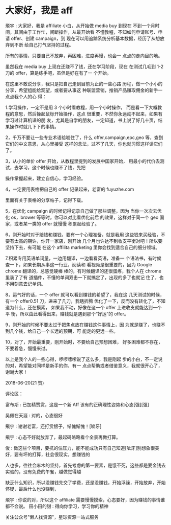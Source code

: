 # 大家好，我是 aff

飛宇 : 大家好，我是 affiliate 小白，从开始做 media buy 到现在 不到一个月时间，其间由于工作忙，间断操作，从最开始看 不懂教程，不知如何申请账号、申请 offer、创建 campaign，到 现在可以用追踪系统分析基本数据，经历了从想放弃到不断 给自己打气坚持的过程。

所有的事情，只要自己不放弃，再困难，进度再慢，也会一 点点的走向目的地。

虽然我在 media buy 上现在还赚不了钱，还在学习阶段，现在 在测试几毛到 1-2 刀的 offer，算是练手吧，虽但是好在有了一 个开始。

在这里不敢说分享，我只是把自己走到目前为止的一些心路 历程，做一个小小的分享，希望组能给观望，或者要从事这 种联盟营销，推销产品赚取佣金的新手一点点我个人的心 得：

1.学习操作，一定不是用 3 个小时看教程，用一个小时操作， 而是看一下大概教程的意思，然后操起鼠标开始操作，这点 很重要，不然你永远动不起来，如果有学习过计算机课的朋 友，尤其是自学的朋友，一定知道，书上说了好几十页，结 果操作时就几下下的事情。

2，千万不要让一些专业术语给唬住了，什么 offer,campaign,epc,geo 等，查到它们的中文意思，从心里接受 这样的念法，过不了几天，你也就习惯这样读它们了。

3，从小的单价 offer 开始，从教程里提到的发展中国家开始， 用最小的代价去测试，去学习，这个时候也赚不了钱，先把

操作掌握起来，建立自信心，学习经验。

4，一定要用表格把自己的 offer 记录起来，老富的 fuyuzhe.com

里面有关于表格的分享帖子，记得下载。

5，在优化 campaign 的时候记得记录自己做了那些调整，因为 当你一次次去优化 os，brower 等等时，你可以对比看优化前后 的效果，这样对于同一个 geo 国家，或者某一类的 offer 就慢慢 积累起经验了。

6，刚开始时对于赔钱和赚钱，要有一个心理准备，就是我用 这些钱来买经验，不要有太高的期许，你开一家店，刚开始 几个月也许达不到收支平衡对吧！所以要坚持下去，有可能 在这个 affilita marketing 里你会找到适合自己的细分领域。

7.积累专用英语单词量，一边用翻译，一边看看英语，准备一 个语法书，有时候查一下，如果长期从事这一行业，阅读和 看视频是很重要的，因为 Google chrome 翻译的，总感觉硬棒 棒的，有时候翻译的还很蛋疼，我个人在 chrome 里装了了有 道插件，不懂的单词双击一下就搞定了，出现的多了也就记 住了，也不用刻意去记单词。

8，运气好的话，一个 offer 就可以看到赚钱的希望了，我在这 几天测试的时候，有一个 offer0.51 刀，进来了几刀，我瞎折腾 优化了一下，反而没有转化了，不知道为什么，还在摸索， 如果我不动，好像在这一个 offer 上进收支就能达到一个平 衡，所以由此看得出来，赚钱就是遇到那个“好运”的 offer。

9，刚开始的时候不要太过于把焦点放在赚钱这件事情上，因 为就是赚了，也赚不到几个钱，给自己一个长远的预期，可 能走的更远一些。

10，对了，开始最重要，刚开始时，不要给自己预想困难， 好多困难都不存在，不要着急，慢慢来过。

以上是我个人的一些心得，啰啰嗦嗦说了这么多，我是刚起 步的小白，不一定说的对，希望能对同样是新手的你，有一 点点帮助或者借鉴意义，我就很开心了，谢谢大家！

2018-06-20(21 赞)

评论区：

富布斯 : 已加精赞赏，这是一个新 Aff 该有的正确理性姿势和心态[强][强]

吴佩在天涯 : 对的，心态很好

飛宇 : 谢谢老富，还打赏银子，惭愧惭愧！[呲牙]

飛宇 : 心态不好就放弃了，最起码略略看个全景再做打算。

俊 : 做这些个项目，要抗的住压力，能不能成功只有自己知道[呲牙]别想象很美好，要有坏的打算，社会很现实，想赚钱的

人也多，往往会麻木的坚持，首先考虑的第一要素，是饿不死，这些都是要金钱去实验的，没有免费的午餐，越做觉得越

缺乏什么知识，所以没赚钱先交了学费，还是没赚钱，开始浮躁，开始放弃，开始怀疑，最后什么也没赚到，

飛宇 : 你说的对，所以这个 affiliate 需要慢慢摸索，心态要好，因为赚钱的事情谁都不会说。 田小田的甜 : 得向你学习，学习你的精神

关注公众号"懒人找资源"，星球资源一站式服务